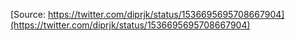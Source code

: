 [Source: https://twitter.com/diprjk/status/1536695695708667904](https://twitter.com/diprjk/status/1536695695708667904)